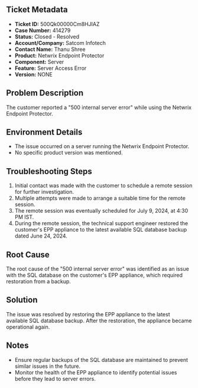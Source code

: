 ## Ticket Metadata
- **Ticket ID:** 500Qk00000Cm8HJIAZ
- **Case Number:** 414279
- **Status:** Closed - Resolved
- **Account/Company:** Satcom Infotech
- **Contact Name:** Thanu Shree
- **Product:** Netwrix Endpoint Protector
- **Component:** Server
- **Feature:** Server Access Error
- **Version:** NONE

## Problem Description
The customer reported a "500 internal server error" while using the Netwrix Endpoint Protector.

## Environment Details
- The issue occurred on a server running the Netwrix Endpoint Protector.
- No specific product version was mentioned.

## Troubleshooting Steps
1. Initial contact was made with the customer to schedule a remote session for further investigation.
2. Multiple attempts were made to arrange a suitable time for the remote session.
3. The remote session was eventually scheduled for July 9, 2024, at 4:30 PM IST.
4. During the remote session, the technical support engineer restored the customer's EPP appliance to the latest available SQL database backup dated June 24, 2024.

## Root Cause
The root cause of the "500 internal server error" was identified as an issue with the SQL database on the customer's EPP appliance, which required restoration from a backup.

## Solution
The issue was resolved by restoring the EPP appliance to the latest available SQL database backup. After the restoration, the appliance became operational again.

## Notes
- Ensure regular backups of the SQL database are maintained to prevent similar issues in the future.
- Monitor the health of the EPP appliance to identify potential issues before they lead to server errors.